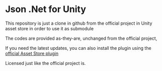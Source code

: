 # Json .Net for Unity
This repository is just a clone in github from the official project in Unity asset store in order to use it as submodule

The codes are provided as-they-are, unchanged from the official project,

If you need the latest updates, you can also install the plugin using the
[official Asset Store plugin](https://assetstore.unity.com/packages/tools/input-management/json-net-for-unity-11347)

Licensed just like the official project is.